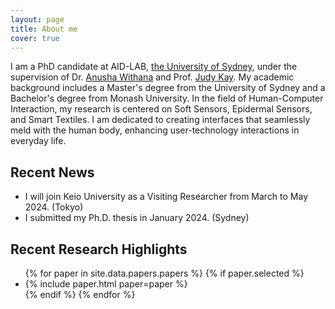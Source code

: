 ```yaml
---
layout: page
title: About me
cover: true
---
```


I am a PhD candidate at AID-LAB, [the University of Sydney](https://www.sydney.edu.au/), under the supervision of Dr. [Anusha Withana](https://scholar.google.com/citations?user=y17ckyIAAAAJ&hl=en&oi=ao) and Prof. [Judy Kay](https://scholar.google.com/citations?user=4lr4HzgAAAAJ&hl=en&oi=ao). My academic background includes a Master's degree from the University of Sydney and a Bachelor's degree from Monash University. In the field of Human-Computer Interaction, my research is centered on Soft Sensors, Epidermal Sensors, and Smart Textiles. I am dedicated to creating interfaces that seamlessly meld with the human body, enhancing user-technology interactions in everyday life.

## Recent News
* I will join Keio University as a Visiting Researcher from March to May 2024. (Tokyo)
* I submitted my Ph.D. thesis in January 2024. (Sydney)

## Recent Research Highlights

<ul>
{% for paper in site.data.papers.papers %}
  {% if paper.selected %}
  <li>
  {% include paper.html paper=paper %}
  </li>
  {% endif %}
{% endfor %}
</ul>

